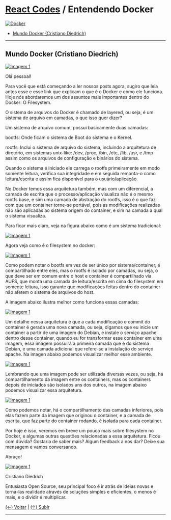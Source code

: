 # [React Codes](https://github.com/systemboys/React_Codes#react-codes "React Codes") / Entendendo Docker

[![Docker](./images/Docker.png "Docker")](./images/Docker.png "Docker")

- [Mundo Docker (Cristiano Diedrich)](#mundo-docker-cristiano-diedrich "Mundo Docker (Cristiano Diedrich)")

---

## Mundo Docker (Cristiano Diedrich)

[![Imagem 1](https://site.com/img/exemplo.png "Imagem 1")](http://link.com "Imagem 1")

Olá pessoal!

Para você que está começando a ler nossos posts agora, sugiro que leia antes esse e esse link que explicam o que é o Docker e como ele funciona. Hoje nós abordaremos um dos assuntos mais importantes dentro do Docker: O Filesystem.

O sistema de arquivos do Docker é chamado de layered, ou seja, é um sistema de arquivo em camadas, o que isso quer dizer?

Um sistema de arquivo comum, possui basicamente duas camadas:

bootfs: Onde ficam o sistema de Boot do sistema e o Kernel.

rootfs: Inclui o sistema de arquivo do sistema, incluindo a arquitetura de diretório, em sistemas unix-like: /dev, /proc, /bin, /etc, /lib, /usr, e /tmp assim como os arquivos de configuração e binários do sistema.

Quando o sistema é iniciado ele carrega o rootfs primeiramente em modo somente leitura, verifica sua integridade e em seguida remonta-o como leitura/escrita e assim fica disponível para o usuário/aplicação.

No Docker temos essa arquitetura também, mas com um diferencial, a camada de escrita que o processo/aplicação visualiza não é o mesmo rootfs base, e sim uma camada de abstração do rootfs, isso é o que faz com que um container torne-se portável, pois as modificações realizadas não são aplicadas ao sistema origem do container, e sim na camada a qual o sistema visualiza.

Para ficar mais claro, veja na figura abaixo como é um sistema tradicional:

[![Imagem 1](https://site.com/img/exemplo.png "Imagem 1")](http://link.com "Imagem 1") 

Agora veja como é o filesystem no docker:

[![Imagem 1](https://site.com/img/exemplo.png "Imagem 1")](http://link.com "Imagem 1") 

Como podem notar o bootfs em vez de ser único por sistema/container, é compartilhado entre eles, mas o rootfs é isolado por camadas, ou seja, o que deve ser em comum entre o host e container é compartilhado via AUFS, que monta uma camada de leitura/escrita em cima do filesystem em somente leitura, isso garante que modificações feitas dentro do container não afetem o sistema de arquivos do host.

A imagem abaixo ilustra melhor como funciona essas camadas:

[![Imagem 1](https://site.com/img/exemplo.png "Imagem 1")](http://link.com "Imagem 1")

Um detalhe nessa arquitetura é que a cada modificação e commit do container é gerada uma nova camada, ou seja, digamos que eu inicie um container a partir de uma imagem do Debian, e instale o serviço apache dentro desse container, quando eu for transformar esse container em uma imagem, essa imagem possuirá a primeira camada que é do sistema Debian, e uma camada adicional que refere-se a instalação do serviço apache. Na imagen abaixo podemos visualizar melhor esse ambiente.

[![Imagem 1](https://site.com/img/exemplo.png "Imagem 1")](http://link.com "Imagem 1")

Lembrando que uma imagem pode ser utilizada diversas vezes, ou seja, há compartilhamento da imagem entre os containers, mas os containers depois de iniciados são isolados uns dos outros, na imagem abaixo podemos visualizar essa arquitetura.

[![Imagem 1](https://site.com/img/exemplo.png "Imagem 1")](http://link.com "Imagem 1")

Como podemos notar, há o compartilhamento das camadas inferiores, pois elas fazem parte da imagem que originou o container, e a camada de escrita, que faz parte do container rodando, é isolada para cada container.

Por hoje é isso, veremos em breve um pouco mais sobre filesystem no Docker, e algumas outras questões relacionadas a essa arquitetura. Ficou com dúvida? Gostaria de saber mais? Algum feedback a nos dar? Deixe sua mensagem e vamos conversando.

Abraço!

[![Imagem 1](https://site.com/img/exemplo.png "Imagem 1")](http://link.com "Imagem 1")

Cristiano Diedrich

Entusiasta Open Source, seu principal foco é ir atrás de ideias novas e torna-las realidade através de soluções simples e eficientes, o menos é mais, e o dividir é multiplicar.

[(&larr;) Voltar](https://github.com/systemboys/React_Codes#react-codes "Voltar ao Sumário") | 
[(&uarr;) Subir](#react-codes--entendendo-docker "Subir para o topo")

---